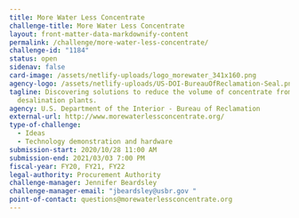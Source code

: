 ```yaml
---
title: More Water Less Concentrate
challenge-title: More Water Less Concentrate
layout: front-matter-data-markdownify-content
permalink: /challenge/more-water-less-concentrate/
challenge-id: "1184"
status: open
sidenav: false
card-image: /assets/netlify-uploads/logo_morewater_341x160.png
agency-logo: /assets/netlify-uploads/US-DOI-BureauOfReclamation-Seal.png
tagline: Discovering solutions to reduce the volume of concentrate from inland
  desalination plants.
agency: U.S. Department of the Interior - Bureau of Reclamation
external-url: http://www.morewaterlessconcentrate.org/
type-of-challenge:
  - Ideas
  - Technology demonstration and hardware
submission-start: 2020/10/28 11:00 AM
submission-end: 2021/03/03 7:00 PM
fiscal-year: FY20, FY21, FY22
legal-authority: Procurement Authority
challenge-manager: Jennifer Beardsley
challenge-manager-email: "jbeardsley@usbr.gov "
point-of-contact: questions@morewaterlessconcentrate.org
---
```

